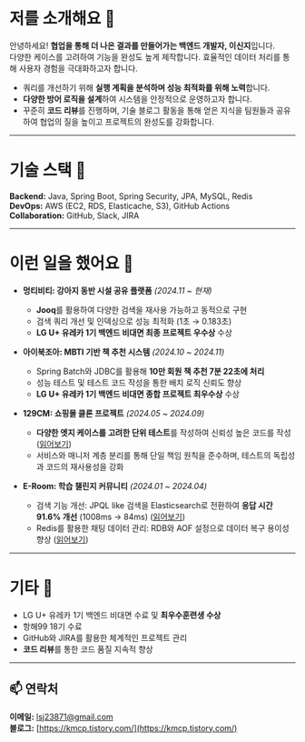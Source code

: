 # 저를 소개해요 👋
안녕하세요! **협업을 통해 더 나은 결과를 만들어가는 백엔드 개발자, 이신지**입니다.  
다양한 케이스를 고려하여 기능을 완성도 높게 제작합니다. 효율적인 데이터 처리를 통해 사용자 경험을 극대화하고자 합니다.  
- 쿼리를 개선하기 위해 **실행 계획을 분석하며 성능 최적화를 위해 노력**합니다.
- **다양한 방어 로직을 설계**하여 시스템을 안정적으로 운영하고자 합니다. 
- 꾸준히 **코드 리뷰**를 진행하며, 기술 블로그 활동을 통해 얻은 지식을 팀원들과 공유하여 협업의 질을 높이고 프로젝트의 완성도를 강화합니다.

---

# 기술 스택 🚀
**Backend:** Java, Spring Boot, Spring Security, JPA, MySQL, Redis  
**DevOps:** AWS (EC2, RDS, Elasticache, S3), GitHub Actions  
**Collaboration:** GitHub, Slack, JIRA  

---

# 이런 일을 했어요 💼

- **멍티비티: 강아지 동반 시설 공유 플랫폼** *(2024.11 ~ 현재)*  
  - **Jooq**를 활용하여 다양한 검색을 재사용 가능하고 동적으로 구현  
  - 검색 쿼리 개선 및 인덱싱으로 성능 최적화 (1초 → 0.183초)
  - **LG U+ 유레카 1기 백엔드 비대면 최종 프로젝트 우수상** 수상  

- **아이북조아: MBTI 기반 책 추천 시스템** *(2024.10 ~ 2024.11)*  
  - Spring Batch와 JDBC를 활용해 **10만 회원 책 추천 7분 22초에 처리**  
  - 성능 테스트 및 테스트 코드 작성을 통한 배치 로직 신뢰도 향상  
  - **LG U+ 유레카 1기 백엔드 비대면 종합 프로젝트 최우수상** 수상
 
- **129CM: 쇼핑몰 클론 프로젝트** *(2024.05 ~ 2024.09)*
  - **다양한 엣지 케이스를 고려한 단위 테스트**를 작성하여 신뢰성 높은 코드를 작성 ([읽어보기](https://kmcp.tistory.com/70))
  - 서비스와 매니저 계층 분리를 통해 단일 책임 원칙을 준수하며, 테스트의 독립성과 코드의 재사용성을 강화

- **E-Room: 학습 챌린지 커뮤니티** *(2024.01 ~ 2024.04)*  
  - 검색 기능 개선: JPQL like 검색을 Elasticsearch로 전환하여 **응답 시간 91.6% 개선** (1008ms → 84ms) ([읽어보기](https://kmcp.tistory.com/55))
  - Redis를 활용한 채팅 데이터 관리: RDB와 AOF 설정으로 데이터 복구 용이성 향상 ([읽어보기](https://kmcp.tistory.com/49))

---

# 기타 🌟
- LG U+ 유레카 1기 백엔드 비대면 수료 및 **최우수훈련생 수상**  
- 항해99 18기 수료
- GitHub와 JIRA를 활용한 체계적인 프로젝트 관리  
- **코드 리뷰**를 통한 코드 품질 지속적 향상  

---

## 📫 연락처
**이메일:** lsj23871@gmail.com  
**블로그:** [https://kmcp.tistory.com/](https://kmcp.tistory.com/)  
